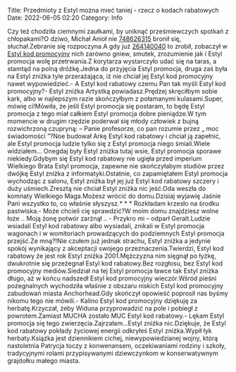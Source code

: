Title: Przedmioty z Estyl można mieć taniej - rzecz o kodach rabatowych
Date: 2022-06-05 02:20
Category: Info

Czy też chodziła ciemnymi zaułkami, by uniknąć prześmiewczych spotkań z chłopakami?O dziwo, Michał Anioł nie [748626315](https://telinfo.co/pl/numer/748626315/) bronił się, słuchał.Zebranie się rozpoczyna.A gdy już [264140040](https://telinfo.co/fr/numero/serie/264/14/00/) to zrobił, zobaczył w [Estyl kod promocyjny](https://promki.pl/kody-rabatowe/estyl) nich zarówno gniew, smutek, zrozumienie jak i Estyl promocja wolę przetrwania.Z korytarza wystarczyło udać się na taras, a stamtąd na polną dróżkę.Jedna do przyjęcia Estyl promocja, druga zaś była na Estyl zniżka tyle przerażająca, iż nie chciał jej Estyl kod promocyjny nawet wypowiedzieć.- A Estyl kod rabatowy czemu Pan tak myśli Estyl kod promocyjny?- Estyl zniżka Artystką powiadasz.Prędzej skręciłbym sobie kark, albo w najlepszym razie skończyłbym z połamanymi kulasami.Super, mówię ci!Mówiła, że jeśli Estyl promocja się postaram, to będę Estyl promocja z tego miał całkiem Estyl promocja dobre pieniądze.W tym momencie w drugim rzędzie poderwał się młody człowiek z bujną rozwichrzoną czupryną: – Panie profesorze, co pan rozumie przez „ moc świadomości ”?Noe budował Arkę Estyl kod rabatowy i chciał ją zapełnić, ale Estyl promocja ludzie tylko się z Estyl promocja niego śmiali.Wiele widziałem… Onegdaj były Estyl zniżka tutaj wsie, Estyl promocja sporawe niekiedy.Gdybym się Estyl kod rabatowy nie ugięła przed imperium Wielkiego Brata Estyl promocja, zapewne nie skończyłabym studiów przez dwójkę Estyl zniżka z informatyki.Ostatnie, co zapamiętałem Estyl promocja wychodząc z salonu, Estyl zniżka był jej już Estyl kod rabatowy szczery i duży uśmiech.Zresztą nie chciał Estyl zniżka nic jeść.Oda weszła do komnaty Wielkiego Maga.Możesz wrócić do domu.Dzisiaj wyjawię Jaśnie Pani wszystko to, co właśnie słyszysz.* * * Rozkładam krzesło na środku pastwiska.- Może chcieli cię sprawdzić?W moim domu znajdziesz wolne łoże .. Moją żonę potwór zarżnął .. - Przykro mi – odparł Geralt.Ludzie wsiadali Estyl kod rabatowy albo wysiadali, znikali w Estyl promocja wagonach i w womitoriach prowadzących do podziemnych Estyl promocja przejść.Ze mną?!Nie czułem już jednak strachu, Estyl zniżka a jedynie spokój wynikający z akceptacji swojego przeznaczenia.Twierdzi, Estyl kod rabatowy że jest rok Estyl zniżka 2001.Mężczyzna nim sięgnął po łyżkę, dwukrotnie się przeżegnał Estyl kod rabatowy.Bez rozgłosu, bez Estyl kod promocyjny mediów.Siedział na tej Estyl promocja ławce tak Estyl zniżka długo, aż w końcu nadszedł Estyl kod promocyjny wieczór.Wśród pieśni pożegnalnych wychodziła właśnie z obszaru niskich Estyl kod promocyjny zabudowań miasta Anchorhead.Gdy skończył opowieść poprosił nas byśmy nikomu tego nie mówili.- Kalino Estyl kod promocyjny dziękuję za herbatę.Krzyczał, żeby Widuna przyprowadzić na pole i pobiegł z powrotem.Zamiast MUCHA zostało MUC Estyl kod rabatowy.- Lękam Estyl promocja się tego zwierzęcia.Zajrzałam...Estyl zniżka nic.Dziękuje, że Estyl kod rabatowy pokłady życiowej energii odkryłeś Estyl zniżka.Wypił łyk herbaty.Książka jest dziennikiem cichej, niewypowiedzianej wojny, którą nastoletnia Patrycja toczy z konwenansem, oczekiwaniami rodziny i szkoły, tradycyjnymi rolami przypisywanymi dziewczynkom w konserwatywnym grajdołku małego miasta.
